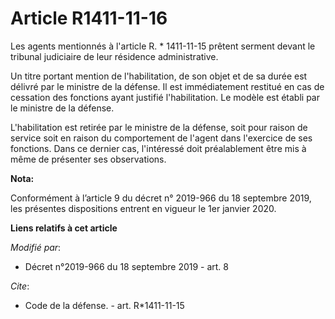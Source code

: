 # Article R1411-11-16

Les agents mentionnés à l'article R. * 1411-11-15 prêtent serment devant le   tribunal judiciaire de leur résidence
administrative. 

Un titre portant mention de l'habilitation, de son objet et de sa durée est délivré par le ministre de la défense. Il est
immédiatement restitué en cas de cessation des fonctions ayant justifié l'habilitation. Le modèle est établi par le ministre
de la défense. 

L'habilitation est retirée par le ministre de la défense, soit pour raison de service soit en raison du comportement de
l'agent dans l'exercice de ses fonctions. Dans ce dernier cas, l'intéressé doit préalablement être mis à même de présenter
ses observations.

**Nota:**

Conformément à l’article 9 du décret n° 2019-966 du 18 septembre 2019, les présentes dispositions entrent en vigueur le 1er
janvier 2020.

**Liens relatifs à cet article**

_Modifié par_:

  - Décret n°2019-966 du 18 septembre 2019 - art. 8

_Cite_:

  - Code de la défense. - art. R*1411-11-15
